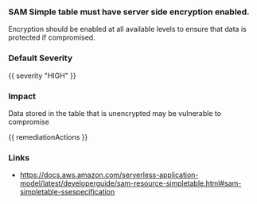 
### SAM Simple table must have server side encryption enabled.

Encryption should be enabled at all available levels to ensure that data is protected if compromised.

### Default Severity
{{ severity "HIGH" }}

### Impact
Data stored in the table that is unencrypted may be vulnerable to compromise

<!-- DO NOT CHANGE -->
{{ remediationActions }}

### Links
- https://docs.aws.amazon.com/serverless-application-model/latest/developerguide/sam-resource-simpletable.html#sam-simpletable-ssespecification
        